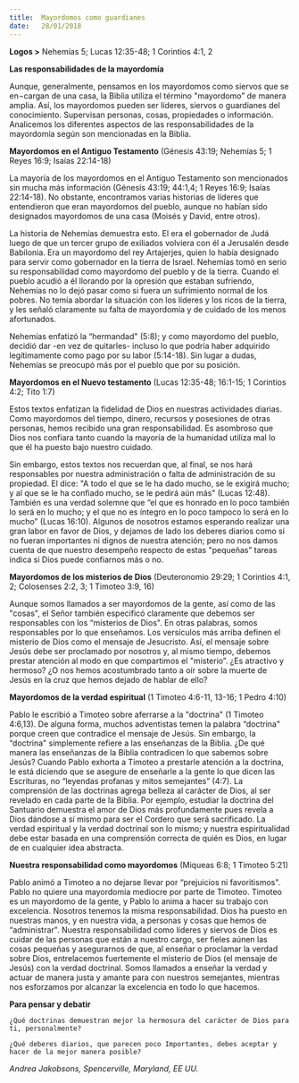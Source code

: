 ```yaml
---
title:  Mayordomos como guardianes
date:   28/01/2018
---
```


**Logos >** Nehemías 5; Lucas 12:35-48; 1 Corintios 4:1, 2

**Las responsabilidades de la mayordomía**

Aunque, generalmente, pensamos en los mayordomos como siervos que se en¬cargan de una casa, la Biblia utiliza el término "mayordomo” de manera amplia. Así, los mayordomos pueden ser líderes, siervos o guardianes del conocimiento. Supervisan personas, cosas, propiedades o información. Analicemos los diferentes aspectos de las responsabilidades de la mayordomía según son mencionadas en la Biblia. 

**Mayordomos en el Antiguo Testamento** (Génesis 43:19; Nehemías 5; 1 Reyes 16:9; Isaías 22:14-18)

La mayoría de los mayordomos en el Antiguo Testamento son mencionados sin mucha más información (Génesis 43:19; 44:1,4; 1 Reyes 16:9; Isaías 22:14-18). No obstante, encontramos varias historias de líderes que entendieron que eran mayordomos del pueblo, aunque no habían sido designados mayordomos de una casa (Moisés y David, entre otros). 

La historia de Nehemías demuestra esto. El era el gobernador de Judá luego de que un tercer grupo de exiliados volviera con él a Jerusalén desde Babilonia. Era un mayordomo del rey Artajerjes, quien lo había designado para servir como gobernador en la tierra de Israel. Nehemías tomó en serio su responsabilidad como mayordomo del pueblo y de la tierra. Cuando el pueblo acudió a él llorando por la opresión que estaban sufriendo, Nehemías no lo dejó pasar como si fuera un sufrimiento normal de los pobres. No temía abordar la situación con los líderes y los ricos de la tierra, y les señaló claramente su falta de mayordomía y de cuidado de los menos afortunados. 

Nehemías enfatizó la “hermandad" (5:8); y como mayordomo del pueblo, decidió dar -en vez de quitarles- incluso lo que podría haber adquirido legítimamente como pago por su labor (5:14-18). Sin lugar a dudas, Nehemías se preocupó más por el pueblo que por su posición.

**Mayordomos en el Nuevo testamento** (Lucas 12:35-48; 16:1-15; 1 Corintios 4:2; Tito 1:7)

Estos textos enfatizan la fidelidad de Dios en nuestras actividades diarias. Como mayordomos del tiempo, dinero, recursos y posesiones de otras personas, hemos recibido una gran responsabilidad. Es asombroso que Dios nos confiara tanto cuando la mayoría de la humanidad utiliza mal lo que él ha puesto bajo nuestro cuidado. 

Sin embargo, estos textos nos recuerdan que, al final, se nos hará responsables por nuestra administración o falta de administración de su propiedad. El dice: "A todo el que se le ha dado mucho, se le exigirá mucho; y al que se le ha confiado mucho, se le pedirá aún más" (Lucas 12:48). También es una verdad solemne que “el que es honrado en lo poco también lo será en lo mucho; y el que no es íntegro en lo poco tampoco lo será en lo mucho” (Lucas 16:10). Algunos de nosotros estamos esperando realizar una gran labor en favor de Dios, y dejamos de lado los deberes diarios como si no fueran importantes ni dignos de nuestra atención; pero no nos damos cuenta de que nuestro desempeño respecto de estas "pequeñas” tareas indica si Dios puede confiarnos más o no. 

**Mayordomos de los misterios de Dios** (Deuteronomio 29:29; 1 Corintios 4:1, 2; Colosenses 2:2, 3; 1 Timoteo 3:9, 16)

Aunque somos llamados a ser mayordomos de la gente, así como de las "cosas", el Señor también especificó claramente que debemos ser responsables con los “misterios de Dios". En otras palabras, somos responsables por lo que enseñamos. Los versículos más arriba definen el misterio de Dios como el mensaje de Jesucristo. Así, el mensaje sobre Jesús debe ser proclamado por nosotros y, al mismo tiempo, debemos prestar atención al modo en que compartimos el "misterio”. ¿Es atractivo y hermoso? ¿O nos hemos acostumbrado tanto a oír sobre la muerte de Jesús en la cruz que hemos dejado de hablar de ello? 

**Mayordomos de la verdad espiritual** (1 Timoteo 4:6-11, 13-16; 1 Pedro 4:10)

Pablo le escribió a Timoteo sobre aferrarse a la "doctrina" (1 Timoteo 4:6,13). De alguna forma, muchos adventistas temen la palabra “doctrina" porque creen que contradice el mensaje de Jesús. Sin embargo, la “doctrina" simplemente refiere a las enseñanzas de la Biblia. ¿De qué manera las enseñanzas de la Biblia contradicen lo que sabemos sobre Jesús? Cuando Pablo exhorta a Timoteo a prestarle atención a la doctrina, le está diciendo que se asegure de enseñarle a la gente lo que dicen las Escrituras, no “leyendas profanas y mitos semejantes” (4:7). La comprensión de las doctrinas agrega belleza al carácter de Dios, al ser revelado en cada parte de la Biblia. Por ejemplo, estudiar la doctrina del Santuario demuestra el amor de Dios más profundamente pues revela a Dios dándose a sí mismo para ser el Cordero que será sacrificado. La verdad espiritual y la verdad doctrinal son lo mismo; y nuestra espiritualidad debe estar basada en una comprensión correcta de quién es Dios, en lugar de en cualquier idea abstracta. 

**Nuestra responsabilidad como mayordomos** (Miqueas 6:8; 1 Timoteo 5:21)

Pablo animó a Timoteo a no dejarse llevar por “prejuicios ni favoritismos". Pablo no quiere una mayordomía mediocre por parte de Timoteo. Timoteo es un mayordomo de la gente, y Pablo lo anima a hacer su trabajo con excelencia. Nosotros tenemos la misma responsabilidad. Dios ha puesto en nuestras manos, y en nuestra vida, a personas y cosas que hemos de “administrar". Nuestra responsabilidad como líderes y siervos de Dios es cuidar de las personas que están a nuestro cargo, ser fieles aúnen las cosas pequeñas y asegurarnos de que, al enseñar o proclamar la verdad sobre Dios, entrelacemos fuertemente el misterio de Dios (el mensaje de Jesús) con la verdad doctrinal. Somos llamados a enseñar la verdad y actuar de manera justa y amante para con nuestros semejantes, mientras nos esforzamos por alcanzar la excelencia en todo lo que hacemos. 

**Para pensar y debatir**

`¿Qué doctrinas demuestran mejor la hermosura del carácter de Dios para ti, personalmente?`

`¿Qué deberes diarios, que parecen poco Importantes, debes aceptar y hacer de la mejor manera posible?`

_Andrea Jakobsons, Spencerville, Maryland, EE UU._